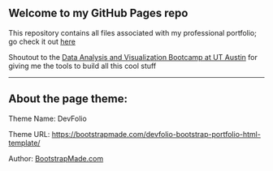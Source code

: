 
## Welcome to my GitHub Pages repo
This repository contains all files associated with my professional portfolio; go check it out [here](https://gthesing.github.io/portfolio/)

Shoutout to the [Data Analysis and Visualization Bootcamp at UT Austin](https://techbootcamps.utexas.edu/data/) for giving me the tools to build all this cool stuff

---

## About the page theme:

Theme Name: DevFolio 

Theme URL: https://bootstrapmade.com/devfolio-bootstrap-portfolio-html-template/

Author: [BootstrapMade.com](https://bootstrapmade.com)
